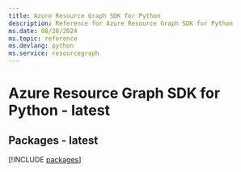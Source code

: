 ```yaml
---
title: Azure Resource Graph SDK for Python
description: Reference for Azure Resource Graph SDK for Python
ms.date: 08/28/2024
ms.topic: reference
ms.devlang: python
ms.service: resourcegraph
---
```

# Azure Resource Graph SDK for Python - latest
## Packages - latest
[!INCLUDE [packages](resource-graph-index.md)]